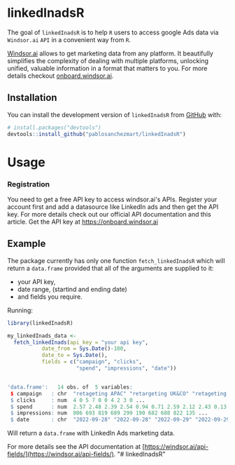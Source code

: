 
# linkedInadsR

<!-- badges: start -->
<!-- badges: end -->

The goal of `linkedInadsR` is to help `R` users to access google Ads data via `Windsor.ai` `API` in a convenient way from `R`.

[Windsor.ai](https://windsor.ai/) allows to get marketing data from any platform. It beautifully simplifies the complexity of dealing with multiple platforms, unlocking unified, valuable information in a format that matters to you. For more details checkout [onboard.windsor.ai](https://onboard.windsor.ai/).

## Installation

You can install the development version of `linkedInadsR` from [GitHub](https://github.com/) with:

``` r
# install.packages("devtools")
devtools::install_github("pablosanchezmart/linkedInadsR")
```

# Usage

### Registration

You need to get a free API key to access windsor.ai's APIs. Register your account first and add a datasource like LinkedIn ads and then get the API key. For more details check out our official API documentation and this article. Get the API key at https://onboard.windsor.ai

## Example

The package currently has only one function `fetch_linkedInadsR` which will return a `data.frame` provided that all of the arguments are supplied to it: 

- your API key, 
- date range, (startind and ending date)
- and fields you require.

Running: 

``` r
library(linkedInadsR)

my_linkedInads_data <-
  fetch_linkedInads(api_key = "your api key",
           date_from = Sys.Date()-100,
           date_to = Sys.Date(),
           fields = c("campaign", "clicks",
                      "spend", "impressions", "date")) 
```

```r

'data.frame':	14 obs. of  5 variables:
 $ campaign   : chr  "retageting APAC" "retargeting UK&CO" "retageting APAC" "retargeting UK&CO" ...
 $ clicks     : num  4 0 5 7 0 0 4 2 3 0 ...
 $ spend      : num  2.57 2.48 2.39 2.54 0.94 0.71 2.59 2.12 2.43 0.13 ...
 $ impressions: num  806 693 819 689 299 190 682 688 822 135 ...
 $ date       : chr  "2022-09-28" "2022-09-28" "2022-09-29" "2022-09-29" ...
```

Will return a `data.frame` with LinkedIn Ads marketing data.  

For more details see the API documentation at [https://windsor.ai/api-fields/](https://windsor.ai/api-fields/).
"# linkedInadsR" 
